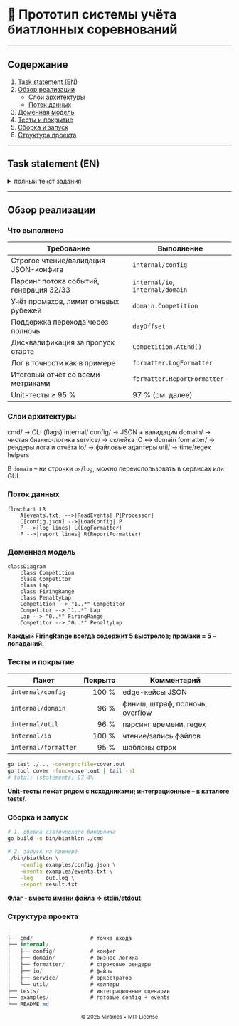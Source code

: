 ﻿# 🏅 Прототип системы учёта биатлонных соревнований

---

## Содержание
1. [Task statement (EN)](#task-statement-en)
2. [Обзор реализации](#обзор-реализации)
    * [Слои архитектуры](#слои-архитектуры)
    * [Поток данных](#поток-данных)
3. [Доменная модель](#доменная-модель)
4. [Тесты и покрытие](#тесты-и-покрытие)
5. [Сборка и запуск](#сборка-и-запуск)
6. [Структура проекта](#структуxра-проекта)

---

## Task statement (EN)

<details>
<summary>полный текст задания</summary>

# System prototype for biathlon competitions
The prototype must be able to work with a configuration file and a set of external events of a certain format.
Solution should contain golang (1.20 or newer) source file/files and unit tests (optional)

## Configuration (json)

- **Laps**        - Amount of laps for main distance
- **LapLen**      - Length of each main lap
- **PenaltyLen**  - Length of each penalty lap
- **FiringLines** - Number of firing lines per lap
- **Start**       - Planned start time for the first competitor
- **StartDelta**  - Planned interval between starts

## Events
All events are characterized by time and event identifier. Outgoing events are events created during program operation. Events related to the "incoming" category cannot be generated and are output in the same form as they were submitted in the input file.

- All events occur sequentially in time. (***Time of event N+1***) >= (***Time of event N***)
- Time format ***[HH:MM:SS.sss]***. Trailing zeros are required in input and output

#### Common format for events:
[***time***] **eventID** **competitorID** extraParams

```
Incoming events
EventID | extraParams | Comments
1       |             | The competitor registered
2       | startTime   | The start time was set by a draw
3       |             | The competitor is on the start line
4       |             | The competitor has started
5       | firingRange | The competitor is on the firing range
6       | target      | The target has been hit
7       |             | The competitor left the firing range
8       |             | The competitor entered the penalty laps
9       |             | The competitor left the penalty laps
10      |             | The competitor ended the main lap
11      | comment     | The competitor can`t continue
```
An competitor is disqualified if he/she does not start during his/her start interval. This marked as **NotStarted** in final report.
If the competitor can`t continue it should be marked in final report as **NotFinished**

```
Outgoing events
EventID | extraParams | Comments
32      |             | The competitor is disqualified
33      |             | The competitor has finished
```

## Final report
The final report should contain the list of all registered competitors
sorted by ascending time.
- Total time includes the difference between scheduled and actual start time or **NotStarted**/**NotFinished** marks
- Time taken to complete each lap
- Average speed for each lap [m/s]
- Time taken to complete penalty laps
- Average speed over penalty laps [m/s]
- Number of hits/number of shots

Examples:

`Config.conf`
```json
{
    "laps" : 2,
    "lapLen": 3651,
    "penaltyLen": 50,
    "firingLines": 1,
    "start": "09:30:00",
    "startDelta": "00:00:30"
}
```

`IncomingEvents`

```
[09:05:59.867] 1 1
[09:15:00.841] 2 1 09:30:00.000
[09:29:45.734] 3 1
[09:30:01.005] 4 1
[09:49:31.659] 5 1 1
[09:49:33.123] 6 1 1
[09:49:34.650] 6 1 2
[09:49:35.937] 6 1 4
[09:49:37.364] 6 1 5
[09:49:38.339] 7 1
[09:49:55.915] 8 1
[09:51:48.391] 9 1
[09:59:03.872] 10 1
[09:59:03.872] 11 1 Lost in the forest

```

`Output log`
```
[09:05:59.867] The competitor(1) registered
[09:15:00.841] The start time for the competitor(1) was set by a draw to 09:30:00.000
[09:29:45.734] The competitor(1) is on the start line
[09:30:01.005] The competitor(1) has started
[09:49:31.659] The competitor(1) is on the firing range(1)
[09:49:33.123] The target(1) has been hit by competitor(1)
[09:49:34.650] The target(2) has been hit by competitor(1)
[09:49:35.937] The target(4) has been hit by competitor(1)
[09:49:37.364] The target(5) has been hit by competitor(1)
[09:49:38.339] The competitor(1) left the firing range
[09:49:55.915] The competitor(1) entered the penalty laps
[09:51:48.391] The competitor(1) left the penalty laps
[09:59:03.872] The competitor(1) ended the main lap
[09:59:05.321] The competitor(1) can`t continue: Lost in the forest
```

`Resulting table`
```
[NotFinished] 1 [{00:29:03.872, 2.093}, {,}] {00:01:44.296, 0.481} 4/5
```
</details>

---

## Обзор реализации

### Что выполнено

| Требование | Выполнение |
|------------|------------|
| Строгое чтение/валидация JSON-конфига | `internal/config` |
| Парсинг потока событий, генерация 32/33 | `internal/io`, `internal/domain` |
| Учёт промахов, лимит огневых рубежей | `domain.Competition` |
| Поддержка перехода через полночь | `dayOffset` |
| Дисквалификация за пропуск старта | `Competition.AtEnd()` |
| Лог в точности как в примере | `formatter.LogFormatter` |
| Итоговый отчёт со всеми метриками | `formatter.ReportFormatter` |
| Unit-тесты ≥ 95 % | 97 % (см. далее) |

### Слои архитектуры

cmd/ → CLI (flags)
internal/
config/ → JSON + валидация
domain/ → чистая бизнес-логика
service/ → склейка IO ↔ domain
formatter/ → рендеры лога и отчёта
io/ → файловые адаптеры
util/ → time/regex helpers

В `domain` – ни строчки `os`/`log`, можно переиспользовать в сервисах или GUI.

### Поток данных

```mermaid
flowchart LR
    A[events.txt] -->|ReadEvents| P[Processor]
    C[config.json] -->|LoadConfig| P
    P -->|log lines| L(LogFormatter)
    P -->|report lines| R(ReportFormatter)
```

### Доменная модель
```mermaid
classDiagram
    class Competition
    class Competitor
    class Lap
    class FiringRange
    class PenaltyLap
    Competition --> "1..*" Competitor
    Competitor --> "1..*" Lap
    Lap --> "0..*" FiringRange
    Competitor --> "0..*" PenaltyLap
```
**Каждый FiringRange всегда содержит 5 выстрелов; промахи = 5 − попаданий.**

### Тесты и покрытие 

| Пакет                | Покрыто | Комментарий                     |
| -------------------- | ------: | ------------------------------- |
| `internal/config`    |   100 % | edge-кейсы JSON                 |
| `internal/domain`    |    96 % | финиш, штраф, полночь, overflow |
| `internal/util`      |    96 % | парсинг времени, regex          |
| `internal/io`        |   100 % | чтение/запись файлов            |
| `internal/formatter` |    95 % | шаблоны строк                   |

```bash
go test ./... -coverprofile=cover.out
go tool cover -func=cover.out | tail -n1
# total: (statements) 97.4%
```
**Unit-тесты лежат рядом с исходниками; интеграционные – в каталоге tests/.**

### Сборка и запуск

```bash
# 1. сборка статического бинарника
go build -o bin/biathlon ./cmd

# 2. запуск на примере
./bin/biathlon \
    -config examples/config.json \
    -events examples/events.txt \
    -log    out.log \
    -report result.txt
```

**Флаг - вместо имени файла ⇒ stdin/stdout.**

### Структура проекта

```csharp
.
├── cmd/                  # точка входа
├── internal/
│   ├── config/           # конфиг
│   ├── domain/           # бизнес-логика
│   ├── formatter/        # строковые рендеры
│   ├── io/               # файлы
│   ├── service/          # оркестратор
│   └── util/             # хелперы
├── tests/                # интеграционные сценарии
├── examples/             # готовые config + events
└── README.md
```

<p align="center"><sub>© 2025 Miraines • MIT License</sub></p>